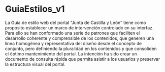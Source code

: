 # GuiaEstilos_v1
La Guía de estilo web del portal “Junta de Castilla y León” tiene como propósito establecer un marco de intervención controlado en su interfaz. Para ello se han conformado una serie de patrones que faciliten el desarrollo coherente y comprensible de los contenidos, que generen una línea homogénea y representativa del diseño desde el concepto de conjunto, pero definiendo la pluralidad en los contenidos y que consoliden el óptimo mantenimiento del portal. La intención ha sido crear un documento de consulta rápida que permita asistir a los usuarios y preservar la estructura visual del portal.
